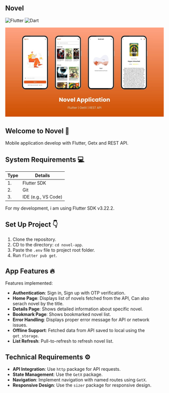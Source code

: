 ## Novel

![Flutter](https://img.shields.io/badge/Flutter-02569B?logo=flutter&logoColor=fff) ![Dart](https://img.shields.io/badge/Dart-%230175C2.svg?logo=dart&logoColor=white)

![Banner for Novel](./assets/Novel.jpg)

## Welcome to Novel 📖

Mobile application develop with Flutter, Getx and REST API.

## System Requirements 💻

| Type | Details             |
| ---- | ------------------- |
| 1.   | Flutter SDK         |
| 2.   | Git                 |
| 3.   | IDE (e.g., VS Code) |

For my development, i am using Flutter SDK v3.22.2.

## Set Up Project 👇

1. Clone the repository.
2. CD to the directory: `cd novel-app`.
3. Paste the `.env` file to project root folder.
4. Run `flutter pub get`.

## App Features 🔥

Features implemented:

- **Authentication**: Sign in, Sign up with OTP verification.
- **Home Page**: Displays list of novels fetched from the API, Can also serach novel by the title.
- **Details Page**: Shows detailed information about specific novel.
- **Bookmark Page**: Shows bookmarked novel list.
- **Error Handling**: Displays proper error message for API or network issues.
- **Offline Support**: Fetched data from API saved to local using the `get_storage`.
- **List Refresh**: Pull-to-refresh to refresh novel list.

## Technical Requirements ⚙️

- **API Integration**: Use `http` package for API requests.
- **State Management**: Use the `GetX` package.
- **Navigation**: Implement navigation with named routes using `GetX`.
- **Responsive Design**: Use the `sizer` package for responsive design.
